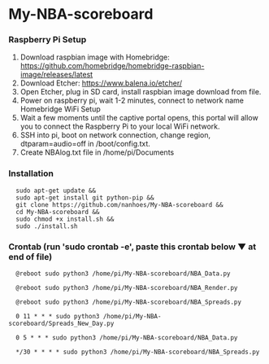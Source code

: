 # My-NBA-scoreboard
### Raspberry Pi Setup
1. Download raspbian image with Homebridge: https://github.com/homebridge/homebridge-raspbian-image/releases/latest
2. Download Etcher: https://www.balena.io/etcher/
3. Open Etcher, plug in SD card, install raspbian image download from file.
4. Power on raspberry pi, wait 1-2 minutes, connect to network name Homebridge WiFi Setup
5. Wait a few moments until the captive portal opens, this portal will allow you to connect the Raspberry Pi to your local WiFi network.
6. SSH into pi, boot on network connection, change region, dtparam=audio=off in /boot/config.txt.
7. Create NBAlog.txt file in /home/pi/Documents

### Installation
      sudo apt-get update &&
      sudo apt-get install git python-pip &&
      git clone https://github.com/nanhoes/My-NBA-scoreboard &&
      cd My-NBA-scoreboard &&
      sudo chmod +x install.sh &&
      sudo ./install.sh
      
### Crontab (run 'sudo crontab -e', paste this crontab below ▼ at end of file)
      @reboot sudo python3 /home/pi/My-NBA-scoreboard/NBA_Data.py

      @reboot sudo python3 /home/pi/My-NBA-scoreboard/NBA_Render.py

      @reboot sudo python3 /home/pi/My-NBA-scoreboard/NBA_Spreads.py

      0 11 * * * sudo python3 /home/pi/My-NBA-scoreboard/Spreads_New_Day.py

      0 5 * * * sudo python3 /home/pi/My-NBA-scoreboard/NBA_Data.py

      */30 * * * * sudo python3 /home/pi/My-NBA-scoreboard/NBA_Spreads.py
